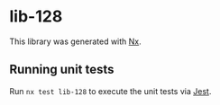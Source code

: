# lib-128

This library was generated with [Nx](https://nx.dev).

## Running unit tests

Run `nx test lib-128` to execute the unit tests via [Jest](https://jestjs.io).

